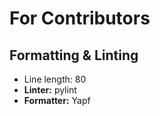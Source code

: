 # For Contributors

## Formatting & Linting

- Line length: 80
- **Linter:** pylint
- **Formatter:** Yapf

